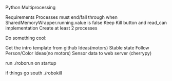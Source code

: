 Python Multiprocessing

Requirements
Processes must end/fall through when SharedMemoryWrapper.running.value is false
Keep Kill button and read_can implementation
Create at least 2 processes

Do something cool:

Get the intro template from github
Ideas(motors)
Stable state
Follow Person/Color
Ideas(no motors)
Sensor data to web server (cherrypy)


run ./roborun on startup

if things go south ./robokill



